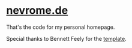 # [nevrome.de](https://nevrome.de)

That's the code for my personal homepage.

Special thanks to Bennett Feely for the [template](https://codepen.io/bennettfeely/pen/qRJOZJ).
